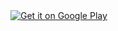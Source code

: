 <a href="https://play.google.com/store/apps/details?id=cz.uruba.discountor">
  <img alt="Get it on Google Play"
       src="https://developer.android.com/images/brand/en_generic_rgb_wo_45.png" />
</a>

